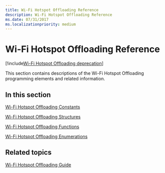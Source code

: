 ```yaml
---
title: Wi-Fi Hotspot Offloading Reference
description: Wi-Fi Hotspot Offloading Reference
ms.date: 07/31/2017
ms.localizationpriority: medium
---
```


# Wi-Fi Hotspot Offloading Reference

[!include[Wi-Fi Hotspot Offloading deprecation](../includes/wi-fi-hotspot-offloading-deprecation.md)]

This section contains descriptions of the Wi-Fi Hotspot Offloading programming elements and related information.

## In this section


[Wi-Fi Hotspot Offloading Constants](wi-fi-hotspot-offloading-constants.md)

[Wi-Fi Hotspot Offloading Structures](hotspot-host-handlers.md)

[Wi-Fi Hotspot Offloading Functions](hsplugingetversion.md)

[Wi-Fi Hotspot Offloading Enumerations](ehs-authentication-result.md)

## Related topics
[Wi-Fi Hotspot Offloading Guide](./wi-fi-hotspot-offloading-guide.md)
